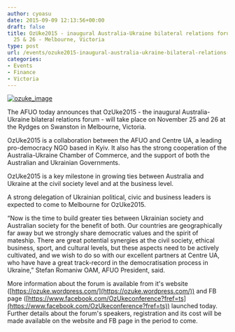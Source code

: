 ```yaml
---
author: cyoasu
date: 2015-09-09 12:13:56+00:00
draft: false
title: OzUke2015 - inaugural Australia-Ukraine bilateral relations forum - November
  25 & 26 - Melbourne, Victoria
type: post
url: /events/ozuke2015-inaugural-australia-ukraine-bilateral-relations-forum-november-25-26-melbourne-victoria/
categories:
- Events
- Finance
- Victoria
---
```


[![ozuke_image](http://www.ozeukes.com/wp-content/uploads/2015/09/ozuke_image.jpg)
](https://ozuke.wordpress.com/)




The AFUO today announces that OzUke2015 - the inaugural Australia-Ukraine bilateral relations forum - will take place on November 25 and 26 at the Rydges on Swanston in Melbourne, Victoria.




OzUke2015 is a collaboration between the AFUO and Centre UA, a leading pro-democracy NGO based in Kyiv. It also has the strong cooperation of the Australia-Ukraine Chamber of Commerce, and the support of both the Australian and Ukrainian Governments.








OzUke2015 is a key milestone in growing ties between Australia and Ukraine at the civil society level and at the business level.




A strong delegation of Ukrainian political, civic and business leaders is expected to come to Melbourne for OzUke2015.




“Now is the time to build greater ties between Ukrainian society and Australian society for the benefit of both. Our countries are geographically far away but we strongly share democratic values and the spirit of mateship. There are great potential synergies at the civil society, ethical business, sport, and cultural levels, but these aspects need to be actively cultivated, and we wish to do so with our excellent partners at Centre UA, who have have a great track-record in the democratisation process in Ukraine,” Stefan Romaniw OAM, AFUO President, said.




More information about the forum is available from it's website ([https://ozuke.wordpress.com/](https://ozuke.wordpress.com/)) and FB page ([https://www.facebook.com/OzUkeconference?fref=ts](https://www.facebook.com/OzUkeconference?fref=ts)) launched today. Further details about the forum's speakers, registration and its cost will be made available on the website and FB page in the period to come.





